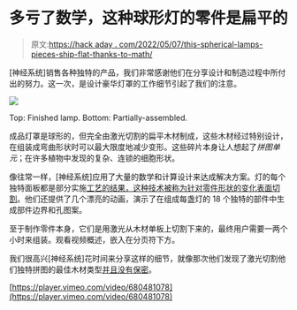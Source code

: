 # 多亏了数学，这种球形灯的零件是扁平的

> 原文:[https://hack aday . com/2022/05/07/this-spherical-lamps-pieces-ship-flat-thanks-to-math/](https://hackaday.com/2022/05/07/this-spherical-lamps-pieces-ship-flat-thanks-to-math/)

[神经系统]销售各种独特的产品，我们非常感谢他们在分享设计和制造过程中所付出的努力。这一次，是设计豪华灯罩的工作细节引起了我们的注意。

[![](../Images/8df68160227fab60c0e4445167c81df3.png)](https://hackaday.com/wp-content/uploads/2022/05/Puzzle-Cell-Lamp-Thumbnail.png)

Top: Finished lamp. Bottom: Partially-assembled.

成品灯罩是球形的，但完全由激光切割的扁平木材制成，这些木材经过特别设计，在组装成弯曲形状时可以最大限度地减少变形。这些碎片本身让人想起了*拼图单元*；在许多植物中发现的复杂、连锁的细胞形状。

像往常一样，[神经系统]应用了大量的数学和计算设计来达成解决方案。灯的每个独特面板都是部分实施[工艺的结果，这种技术被称为针对零件形状的变化表面切割](https://www.cs.cmu.edu/~kmcrane/Projects/VariationalCuts/)。他们还提供了几个漂亮的动画，演示了在组成每盏灯的 18 个独特的部件中生成部件边界和孔图案。

至于制作零件本身，它们是用激光从木材单板上切割下来的，最终用户需要一两个小时来组装。观看视频概述，嵌入在分页符下方。

我们很高兴[神经系统]花时间来分享这样的细节，就像那次他们发现了激光切割他们独特拼图的最佳木材类型[并且没有保密](https://hackaday.com/2017/10/22/seeking-and-making-the-best-plywood-for-laser-cutting-puzzles/)。

[https://player.vimeo.com/video/680481078](https://player.vimeo.com/video/680481078)